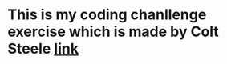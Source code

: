 # This is my coding chanllenge exercise which is made by Colt Steele [link](https://www.youtube.com/watch?v=qGwR_DSSnuQ&t=169s)